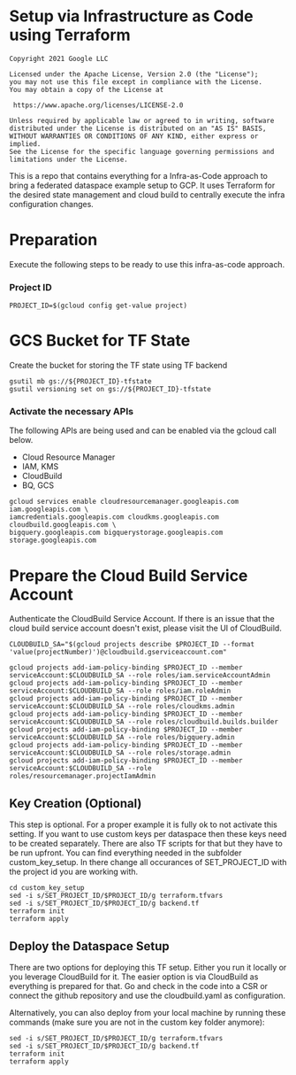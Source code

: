 # Setup via Infrastructure as Code using Terraform 

    Copyright 2021 Google LLC

    Licensed under the Apache License, Version 2.0 (the "License");
    you may not use this file except in compliance with the License.
    You may obtain a copy of the License at

     https://www.apache.org/licenses/LICENSE-2.0

    Unless required by applicable law or agreed to in writing, software
    distributed under the License is distributed on an "AS IS" BASIS,
    WITHOUT WARRANTIES OR CONDITIONS OF ANY KIND, either express or implied.
    See the License for the specific language governing permissions and
    limitations under the License.
    

This is a repo that contains everything for a Infra-as-Code approach to bring a federated dataspace example setup to GCP. It uses Terraform for the desired state management and cloud build to centrally execute the infra configuration changes. 

# Preparation
Execute the following steps to be ready to use this infra-as-code approach.

### Project ID
```
PROJECT_ID=$(gcloud config get-value project)
```

# GCS Bucket for TF State 
Create the bucket for storing the TF state using TF backend
```
gsutil mb gs://${PROJECT_ID}-tfstate
gsutil versioning set on gs://${PROJECT_ID}-tfstate
```

### Activate the necessary APIs
The following APIs are being used and can be enabled via the gcloud call below. 
- Cloud Resource Manager
- IAM, KMS 
- CloudBuild 
- BQ, GCS 

```
gcloud services enable cloudresourcemanager.googleapis.com iam.googleapis.com \
iamcredentials.googleapis.com cloudkms.googleapis.com cloudbuild.googleapis.com \
bigquery.googleapis.com bigquerystorage.googleapis.com storage.googleapis.com
```

# Prepare the Cloud Build Service Account
Authenticate the CloudBuild Service Account. If there is an issue that the cloud build service account doesn't exist, please visit the UI of CloudBuild. 
```
CLOUDBUILD_SA="$(gcloud projects describe $PROJECT_ID --format 'value(projectNumber)')@cloudbuild.gserviceaccount.com"

gcloud projects add-iam-policy-binding $PROJECT_ID --member serviceAccount:$CLOUDBUILD_SA --role roles/iam.serviceAccountAdmin
gcloud projects add-iam-policy-binding $PROJECT_ID --member serviceAccount:$CLOUDBUILD_SA --role roles/iam.roleAdmin
gcloud projects add-iam-policy-binding $PROJECT_ID --member serviceAccount:$CLOUDBUILD_SA --role roles/cloudkms.admin
gcloud projects add-iam-policy-binding $PROJECT_ID --member serviceAccount:$CLOUDBUILD_SA --role roles/cloudbuild.builds.builder
gcloud projects add-iam-policy-binding $PROJECT_ID --member serviceAccount:$CLOUDBUILD_SA --role roles/bigquery.admin
gcloud projects add-iam-policy-binding $PROJECT_ID --member serviceAccount:$CLOUDBUILD_SA --role roles/storage.admin
gcloud projects add-iam-policy-binding $PROJECT_ID --member serviceAccount:$CLOUDBUILD_SA --role roles/resourcemanager.projectIamAdmin
```

## Key Creation (Optional)
This step is optional. For a proper example it is fully ok to not activate this setting. 
If you want to use custom keys per dataspace then these keys need to be created separately. There are also TF scripts for that but they have to be run upfront. 
You can find everything needed in the subfolder custom_key_setup. In there change all occurances of SET_PROJECT_ID with the project id you are working with.
```
cd custom_key_setup
sed -i s/SET_PROJECT_ID/$PROJECT_ID/g terraform.tfvars
sed -i s/SET_PROJECT_ID/$PROJECT_ID/g backend.tf
terraform init
terraform apply
```

## Deploy the Dataspace Setup 
There are two options for deploying this TF setup. Either you run it locally or you leverage CloudBuild for it.
The easier option is via CloudBuild as everything is prepared for that. Go and check in the code into a CSR or connect the github repository and use the cloudbuild.yaml as configuration. 

Alternatively, you can also deploy from your local machine by running these commands (make sure you are not in the custom key folder anymore): 
```
sed -i s/SET_PROJECT_ID/$PROJECT_ID/g terraform.tfvars
sed -i s/SET_PROJECT_ID/$PROJECT_ID/g backend.tf
terraform init
terraform apply
```


